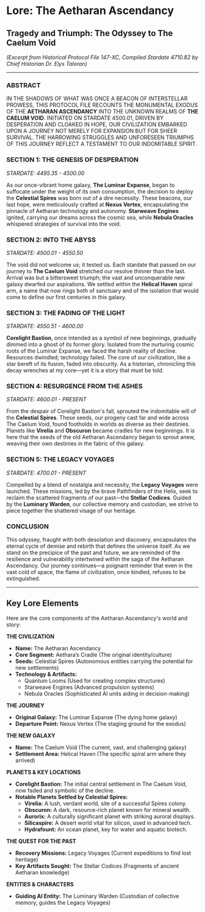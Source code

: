 # Lore: The Aetharan Ascendancy

## Tragedy and Triumph: The Odyssey to The Caelum Void

*(Excerpt from Historical Protocol File 147-XC, Compiled Stardate 4710.82 by Chief Historian Dr. Elys Taloran)*

***

### ABSTRACT

IN THE SHADOWS OF WHAT WAS ONCE A BEACON OF INTERSTELLAR PROWESS, THIS PROTOCOL FILE RECOUNTS THE MONUMENTAL EXODUS OF THE **AETHARAN ASCENDANCY** INTO THE UNKNOWN REALMS OF **THE CAELUM VOID**. INITIATED ON STARDATE 4500.01, DRIVEN BY DESPERATION AND CLOAKED IN HOPE, OUR CIVILIZATION EMBARKED UPON A JOURNEY NOT MERELY FOR EXPANSION BUT FOR SHEER SURVIVAL. THE HARROWING STRUGGLES AND UNFORESEEN TRIUMPHS OF THIS JOURNEY REFLECT A TESTAMENT TO OUR INDOMITABLE SPIRIT.

### SECTION 1: THE GENESIS OF DESPERATION
_STARDATE: 4495.35 - 4500.00_

As our once-vibrant home galaxy, **The Luminar Expanse**, began to suffocate under the weight of its own consumption, the decision to deploy the **Celestial Spires** was born out of a dire necessity. These beacons, our last hope, were meticulously crafted at **Nexus Vertex**, encapsulating the pinnacle of Aetharan technology and autonomy. **Starweave Engines** ignited, carrying our dreams across the cosmic sea, while **Nebula Oracles** whispered strategies of survival into the void.

### SECTION 2: INTO THE ABYSS
_STARDATE: 4500.01 - 4550.50_

The void did not welcome us; it tested us. Each stardate that passed on our journey to **The Caelum Void** stretched our resolve thinner than the last. Arrival was but a bittersweet triumph; the vast and unconquerable new galaxy dwarfed our aspirations. We settled within the **Helical Haven** spiral arm, a name that now rings both of sanctuary and of the isolation that would come to define our first centuries in this galaxy.

### SECTION 3: THE FADING OF THE LIGHT
_STARDATE: 4550.51 - 4600.00_

**Corelight Bastion**, once intended as a symbol of new beginnings, gradually dimmed into a ghost of its former glory. Isolated from the nurturing cosmic roots of the Luminar Expanse, we faced the harsh reality of decline. Resources dwindled; technology failed. The core of our civilization, like a star bereft of its fusion, faded into obscurity. As a historian, chronicling this decay wrenches at my core—yet it is a story that must be told.

### SECTION 4: RESURGENCE FROM THE ASHES
_STARDATE: 4600.01 - PRESENT_

From the despair of Corelight Bastion's fall, sprouted the indomitable will of the **Celestial Spires**. These seeds, our progeny cast far and wide across The Caelum Void, found footholds in worlds as diverse as their destinies. Planets like **Virelia** and **Obscuron** became cradles for new beginnings. It is here that the seeds of the old Aetharan Ascendancy began to sprout anew, weaving their own destinies in the fabric of this galaxy.

### SECTION 5: THE LEGACY VOYAGES
_STARDATE: 4700.01 - PRESENT_

Compelled by a blend of nostalgia and necessity, the **Legacy Voyages** were launched. These missions, led by the brave Pathfinders of the Helix, seek to reclaim the scattered fragments of our past—the **Stellar Codices**. Guided by the **Luminary Warden**, our collective memory and custodian, we strive to piece together the shattered visage of our heritage.

### CONCLUSION

This odyssey, fraught with both desolation and discovery, encapsulates the eternal cycle of demise and rebirth that defines the universe itself. As we stand on the precipice of the past and future, we are reminded of the resilience and vulnerability intertwined within the saga of the Aetharan Ascendancy. Our journey continues—a poignant reminder that even in the vast cold of space, the flame of civilization, once kindled, refuses to be extinguished.

***

## Key Lore Elements

Here are the core components of the Aetharan Ascendancy's world and story:

**THE CIVILIZATION**
*   **Name:** The Aetharan Ascendancy
*   **Core Segment:** Aethara’s Cradle (The original identity/culture)
*   **Seeds:** Celestial Spires (Autonomous entities carrying the potential for new settlements)
*   **Technology & Artifacts:**
    *   Quantum Looms (Used for creating complex structures)
    *   Starweave Engines (Advanced propulsion systems)
    *   Nebula Oracles (Sophisticated AI units aiding in decision-making)

**THE JOURNEY**
*   **Original Galaxy:** The Luminar Expanse (The dying home galaxy)
*   **Departure Point:** Nexus Vertex (The staging ground for the exodus)

**THE NEW GALAXY**
*   **Name:** The Caelum Void (The current, vast, and challenging galaxy)
*   **Settlement Area:** Helical Haven (The specific spiral arm where they arrived)

**PLANETS & KEY LOCATIONS**
*   **Corelight Bastion:** The initial central settlement in The Caelum Void, now faded and symbolic of the decline.
*   **Notable Planets Settled by Celestial Spires:**
    *   **Virelia:** A lush, verdant world, site of a successful Spires colony.
    *   **Obscuron:** A dark, resource-rich planet known for mineral wealth.
    *   **Aurorix:** A culturally significant planet with striking auroral displays.
    *   **Silicaspire:** A desert world vital for silicon, used in advanced tech.
    *   **Hydrafount:** An ocean planet, key for water and aquatic biotech.

**THE QUEST FOR THE PAST**
*   **Recovery Missions:** Legacy Voyages (Current expeditions to find lost heritage)
*   **Key Artifacts Sought:** The Stellar Codices (Fragments of ancient Aetharan knowledge)

**ENTITIES & CHARACTERS**
*   **Guiding AI Entity:** The Luminary Warden (Custodian of collective memory, guides the Legacy Voyages)